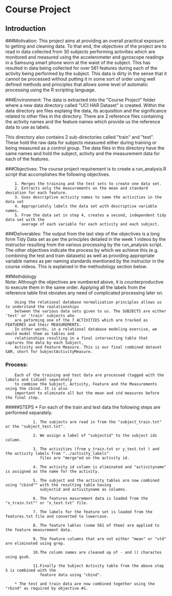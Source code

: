 # Course Project
## Introduction

###Motivation: 
This project aims at providing an overall practical exposure to getting and cleaning data. To that end, the objectives of the project are to read in data collected from 30 subjects performing activities which are monitored and measured using the accelerometer and gyroscope readings in a Samsung smart phone worn at the waist of the subject. This has resulted in data being collected for over 561 features during each of the activity being performed by the subject. This data is dirty in the sense that it cannot be processed without putting it in some sort of order using well defined methods and principles that allows some level of automatic processing using the R scripting language.

###Environment:
The data is extracted into the "Course Project" folder where a new data directory called "UCI HAR Dataset" is created. Within the data directory are files explaing the data, its acquisition and the significance related to other files in the directory. There are 2 reference files containing the activity names and the feature names which provide us the reference data to use as labels. 

This directory also contains 2 sub-directories called "train" and "test". These hold the raw data for subjects measured either during training or being measured as a control group. The data files in this directory have the same names and hold the subject, activity and the measurement data for each of the features.  

###Objectives:
The course project requirement is to create a run_analysis.R script that accomplishes the following objectives.
 
        1. Merges the training and the test sets to create one data set.
        2. Extracts only the measurements on the mean and standard deviation for each feature. 
        3. Uses descriptive activity names to name the activities in the data set
        4. Appropriately labels the data set with descriptive variable names. 
        5. From the data set in step 4, creates a second, independent tidy data set with the 
           average of each variable for each activity and each subject.

###Deliverables: 
        The output from the last step of the objectives is a long form Tidy Data set as per 
        the principles detailed in the week 1 videos by the instructor resulting from the 
        various processing by the run_analysis script. The other objectives indicate the 
        process by which we achieve this (e.g. combining the test and train datasets) as well 
        as providing appropriate variable names as per naming standards mentioned by the 
        instructor in the course videos. This is explained in the methodology section below.
        
##Methdology        
        Note: Although the objectives are numbered above, it is counterproductive to execute 
        them in the same order. Applying all the labels from the reference table first obviates 
        any need of complicated processing later on.

        Using the relational database normalization principles allows us to understand the realationships 
        between the various data sets given to us. The SUBJECTS are either 'test' or 'train' subjects who 
        are peforming one of the 7 ACTIVITIES which are tracked as FEATUERES and their MEASUREMENTS.  
        In other words, in a relational database modeling exercise, we would model them as tables and 
        relationships resulting in a final intersecting table that captures the data by each Subject, 
        Activity and Feature Measure. This is our final combined dataset SAM, short for SubjectActivityMeasure.

### Process:
        Each of the training and test data are processed (tagged with the labels and tidied) seperately 
        to combine the Subject, Activity, Feature and the Measurements using the cbind. It is also 
        important to eliminate all but the mean and std measures before the final step. 
        
#####STEPS
        * For each of the train and test data the following steps are performed separately.

                1. The subjects are read in from the "subject_train.txt" or the "subject_test.txt". 
        
                2. We assign a label of "subjectid" to the subject ids column.
        
                3. The activities (from y_train.txt or y_test.txt ) and the activity labels from "../activity_labels" 
                   files are "merge"ed on the activity id. 
                
                4. The activity id column is eliminated and "activityname" is assigned as the name for the activity. 
                
                5. The subject and the activity tables are now combined using "cbind"" with the resulting table having 
                   subjectid and activityname as columns.
                
                6. The features masurement data is loaded from the "x_train.txt"" or "x_test.txt" file.
                
                7. The labels for the feature set is loaded from the features.txt file and converted to lowercase.
                
                8. The feature lables (some 561 of them) are applied to the feature measurement data.  
                
                9. The feature columns that are not either "mean" or "std" are eliminated using grep. 
                
                10.The column names are cleaned up of - and () charactes using gsub.
                
                11.Finally the Subject Activity table from the above step 5 is combined with the 
                   feature data using "cbind".

        * The test and train data are now combined together using the "rbind" as required by objective #1.
